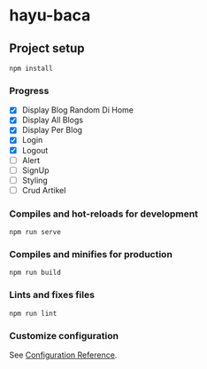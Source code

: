 # hayu-baca

## Project setup
```
npm install
```

### Progress
- [x] Display Blog Random Di Home
- [x] Display All Blogs
- [x] Display Per Blog
- [x] Login
- [x] Logout
- [ ] Alert
- [ ] SignUp
- [ ] Styling
- [ ] Crud Artikel

### Compiles and hot-reloads for development
```
npm run serve
```

### Compiles and minifies for production
```
npm run build
```

### Lints and fixes files
```
npm run lint
```

### Customize configuration
See [Configuration Reference](https://cli.vuejs.org/config/).